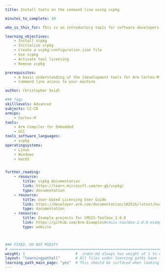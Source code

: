 ```yaml
---
title: Install tools on the command line using vcpkg 

minutes_to_complete: 10

who_is_this_for: This is an introductory topic for software developers who want to create reproducible tool installations on the command line.

learning_objectives: 
    - Install vcpkg
    - Initialize vcpkg
    - Create a vcpkg-configuration.json file
    - Use vcpkg
    - Activate tool licensing
    - Remove vcpkg

prerequisites:
    - A basic understanding of the [development tools for Arm Cortex-M](https://developer.arm.com/Tools%20and%20Software/)
    - Command line access to your machine

author: Christopher Seidl

### Tags
skilllevels: Advanced
subjects: CI-CD
armips:
    - Cortex-M
tools:
    - Arm Compiler for Embedded
    - GCC
tools_software_languages:
    - vcpkg
operatingsystems:
    - Linux
    - Windows
    - macOS


further_reading:
    - resource:
        title: vcpkg documentation
        link: https://learn.microsoft.com/en-gb/vcpkg/
        type: documentation
    - resource:
        title: User-based Licensing User Guide
        link: https://developer.arm.com/documentation/102516/latest/User-based-licensing-overview
        type: documentation
    - resource:
        title: Example projects for CMSIS-Toolbox 2.0.0
        link: https://github.com/Arm-Examples#cmsis-toolbox-2.0.0-examples
        type: website



### FIXED, DO NOT MODIFY
# ================================================================================
weight: 1                       # _index.md always has weight of 1 to order correctly
layout: "learningpathall"       # All files under learning paths have this same wrapper
learning_path_main_page: "yes"  # This should be surfaced when looking for related content. Only set for _index.md of learning path content.
---
```

